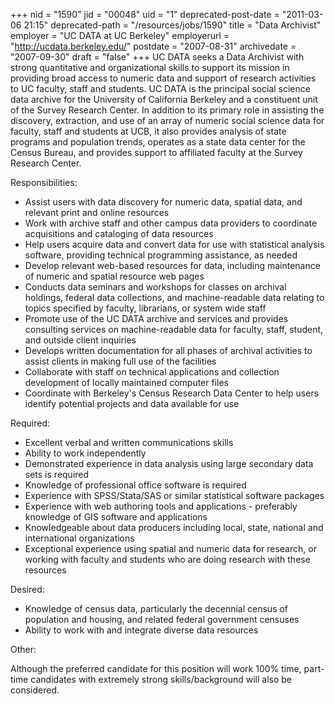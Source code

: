 +++
nid = "1590"
jid = "00048"
uid = "1"
deprecated-post-date = "2011-03-06 21:15"
deprecated-path = "/resources/jobs/1590"
title = "Data Archivist"
employer = "UC DATA at UC Berkeley"
employerurl = "http://ucdata.berkeley.edu/"
postdate = "2007-08-31"
archivedate = "2007-09-30"
draft = "false"
+++
UC DATA seeks a Data Archivist with strong quantitative and
organizational skills to support its mission in providing broad access
to numeric data and support of research activities to UC faculty, staff
and students. UC DATA is the principal social science data archive for
the University of California Berkeley and a constituent unit of the
Survey Research Center. In addition to its primary role in assisting the
discovery, extraction, and use of an array of numeric social science
data for faculty, staff and students at UCB, it also provides analysis
of state programs and population trends, operates as a state data center
for the Census Bureau, and provides support to affiliated faculty at the
Survey Research Center.

Responsibilities:

-   Assist users with data discovery for numeric data, spatial data, and
    relevant print and online resources
-   Work with archive staff and other campus data providers to
    coordinate acquisitions and cataloging of data resources
-   Help users acquire data and convert data for use with statistical
    analysis software, providing technical programming assistance, as
    needed
-   Develop relevant web-based resources for data, including maintenance
    of numeric and spatial resource web pages
-   Conducts data seminars and workshops for classes on archival
    holdings, federal data collections, and machine-readable data
    relating to topics specified by faculty, librarians, or system wide
    staff
-   Promote use of the UC DATA archive and services and provides
    consulting services on machine-readable data for faculty, staff,
    student, and outside client inquiries
-   Develops written documentation for all phases of archival activities
    to assist clients in making full use of the facilities
-   Collaborate with staff on technical applications and collection
    development of locally maintained computer files
-   Coordinate with Berkeley's Census Research Data Center to help
    users identify potential projects and data available for use
  
Required:

-   Excellent verbal and written communications skills
-   Ability to work independently
-   Demonstrated experience in data analysis using large secondary data
    sets is required
-   Knowledge of professional office software is required
-   Experience with SPSS/Stata/SAS or similar statistical software
    packages
-   Experience with web authoring tools and applications - preferably
    knowledge of GIS software and applications
-   Knowledgeable about data producers including local, state, national
    and international organizations
-   Exceptional experience using spatial and numeric data for research,
    or working with faculty and students who are doing research with
    these resources

Desired:

-   Knowledge of census data, particularly the decennial census of
    population and housing, and related federal government censuses
-   Ability to work with and integrate diverse data resources

Other:

Although the preferred candidate for this position will work 100% time,
part-time candidates with extremely strong skills/background will also
be considered.
